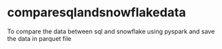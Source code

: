 # comparesqlandsnowflakedata
To compare the data between sql and snowflake using pyspark and save the data in parquet file
